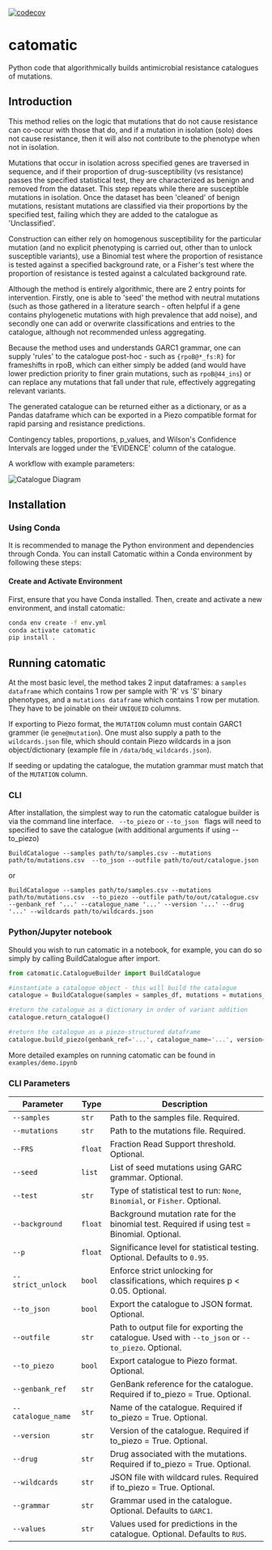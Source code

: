 [![codecov](https://codecov.io/gh/fowler-lab/catomatic/branch/main/graph/badge.svg?token=8fnOy6rHCd)](https://codecov.io/gh/fowler-lab/catomatic)

# catomatic

Python code that algorithmically builds antimicrobial resistance catalogues of mutations.

## Introduction

This method relies on the logic that mutations that do not cause resistance can co-occur with those that do, and if a mutation in isolation (solo) does not cause resistance, then it will also not contribute to the phenotype when not in isolation.

Mutations that occur in isolation across specified genes are traversed in sequence, and if their proportion of drug-susceptibility (vs resistance) passes the specified statistical test, they are characterized as benign and removed from the dataset. This step repeats while there are susceptible mutations in isolation. Once the dataset has been 'cleaned' of benign mutations, resistant mutations are classified via their proportions by the specified test, failing which they are added to the catalogue as 'Unclassified'.

Construction can either rely on homogenous susceptibility for the particular mutation (and no explicit phenotyping is carried out, other than to unlock susceptible variants), use a Binomial test where the proportion of resistance is tested against a specified background rate, or a Fisher's test where the proportion of resistance is tested against a calculated background rate.

Although the method is entirely algorithmic, there are 2 entry points for intervention. Firstly, one is able to 'seed' the method with neutral mutations (such as those gathered in a literature search - often helpful if a gene contains phylogenetic mutations with high prevalence that add noise), and secondly one can add or overwrite classifications and entries to the catalogue, although not recommended unless aggregating.

Because the method uses and understands GARC1 grammar, one can supply 'rules' to the catalogue post-hoc - such as `{rpoB@*_fs:R}` for frameshifts in rpoB, which can either simply be added (and would have lower prediction priority to finer grain mutations, such as `rpoB@44_ins`) or can replace any mutations that fall under that rule, effectively aggregating relevant variants.

The generated catalogue can be returned either as a dictionary, or as a Pandas dataframe which can be exported in a Piezo compatible format for rapid parsing and resistance predictions.

Contingency tables, proportions, p_values, and Wilson's Confidence Intervals are logged under the 'EVIDENCE' column of the catalogue.

A workflow with example parameters:

![Catalogue Diagram](docs/workflow.png)

## Installation

### Using Conda

It is recommended to manage the Python environment and dependencies through Conda. You can install Catomatic within a Conda environment by following these steps:

#### Create and Activate Environment

First, ensure that you have Conda installed. Then, create and activate a new environment, and install catomatic:

```bash
conda env create -f env.yml
conda activate catomatic
pip install .
```

## Running catomatic

At the most basic level, the method takes 2 input dataframes: a `samples dataframe` which contains 1 row per sample with 'R' vs 'S' binary phenotypes, and a `mutations dataframe` which contains 1 row per mutation. They have to be joinable on their `UNIQUEID` columns.

If exporting to Piezo format, the `MUTATION` column must contain GARC1 grammer (ie `gene@mutation`). One must also supply a path to the `wildcards.json` file, which should contain Piezo wildcards in a json object/dictionary (example file in `/data/bdq_wildcards.json`).

If seeding or updating the catalogue, the mutation grammar must match that of the `MUTATION` column.

### CLI

After installation, the simplest way to run the catomatic catalogue builder is via the command line interface. ` --to_piezo` or `--to_json ` flags will need to specified to save the catalogue (with additional arguments if using --to_piezo)

`BuildCatalogue --samples path/to/samples.csv --mutations path/to/mutations.csv  --to_json --outfile path/to/out/catalogue.json`

or

`BuildCatalogue --samples path/to/samples.csv --mutations path/to/mutations.csv  --to_piezo --outfile path/to/out/catalogue.csv --genbank_ref '...' --catalogue_name '...' --version '...' --drug '...' --wildcards path/to/wildcards.json`

### Python/Jupyter notebook

Should you wish to run catomatic in a notebook, for example, you can do so simply by calling BuildCatalogue after import.

```python
from catomatic.CatalogueBuilder import BuildCatalogue

#instantiate a catalogue object - this will build the catalogue
catalogue = BuildCatalogue(samples = samples_df, mutations = mutations_df)

#return the catalogue as a dictionary in order of variant addition
catalogue.return_catalogue()

#return the catalogue as a piezo-structured dataframe
catalogue.build_piezo(genbank_ref='...', catalogue_name='...', version='...', drug='...', wildcards='path/to/wildcards.json')
```

More detailed examples on running catomatic can be found in `examples/demo.ipynb`

### CLI Parameters

| Parameter          | Type    | Description                                                                                       |
| ------------------ | ------- | ------------------------------------------------------------------------------------------------- |
| `--samples`        | `str`   | Path to the samples file. Required.                                                               |
| `--mutations`      | `str`   | Path to the mutations file. Required.                                                             |
| `--FRS`            | `float` | Fraction Read Support threshold. Optional.                                                        |
| `--seed`           | `list`  | List of seed mutations using GARC grammar. Optional.                                              |
| `--test`           | `str`   | Type of statistical test to run: `None`, `Binomial`, or `Fisher`. Optional.                       |
| `--background`     | `float` | Background mutation rate for the binomial test. Required if using test = Binomial. Optional.      |
| `--p`              | `float` | Significance level for statistical testing. Optional. Defaults to `0.95`.                         |
| `--strict_unlock`  | `bool`  | Enforce strict unlocking for classifications, which requires p < 0.05. Optional.                  |
| `--to_json`        | `bool`  | Export the catalogue to JSON format. Optional.                                                    |
| `--outfile`        | `str`   | Path to output file for exporting the catalogue. Used with `--to_json` or `--to_piezo`. Optional. |
| `--to_piezo`       | `bool`  | Export catalogue to Piezo format. Optional.                                                       |
| `--genbank_ref`    | `str`   | GenBank reference for the catalogue. Required if to_piezo = True. Optional.                       |
| `--catalogue_name` | `str`   | Name of the catalogue. Required if to_piezo = True. Optional.                                     |
| `--version`        | `str`   | Version of the catalogue. Required if to_piezo = True. Optional.                                  |
| `--drug`           | `str`   | Drug associated with the mutations. Required if to_piezo = True. Optional.                        |
| `--wildcards`      | `str`   | JSON file with wildcard rules. Required if to_piezo = True. Optional.                             |
| `--grammar`        | `str`   | Grammar used in the catalogue. Optional. Defaults to `GARC1`.                                     |
| `--values`         | `str`   | Values used for predictions in the catalogue. Optional. Defaults to `RUS`.                        |
